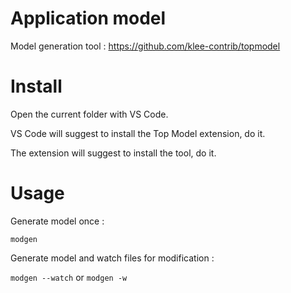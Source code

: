 # Application model

Model generation tool : https://github.com/klee-contrib/topmodel

# Install

Open the current folder with VS Code.

VS Code will suggest to install the Top Model extension, do it.

The extension will suggest to install the tool, do it.

# Usage

Generate model once :

`modgen`

Generate model and watch files for modification : 

`modgen --watch` or `modgen -w`
